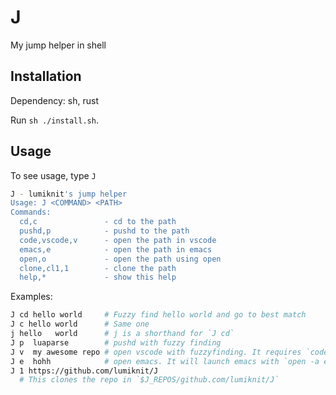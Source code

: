 # J

My jump helper in shell

## Installation

Dependency: sh, rust

Run `sh ./install.sh`.

## Usage

To see usage, type `J`

```sh
J - lumiknit's jump helper
Usage: J <COMMAND> <PATH>
Commands:
  cd,c               - cd to the path
  pushd,p            - pushd to the path
  code,vscode,v      - open the path in vscode
  emacs,e            - open the path in emacs
  open,o             - open the path using open
  clone,cl1,1        - clone the path
  help,*             - show this help
```

Examples:

```sh
J cd hello world     # Fuzzy find hello world and go to best match
J c hello world      # Same one
j hello   world      # j is a shorthand for `J cd`
J p  luaparse        # pushd with fuzzy finding
J v  my awesome repo # open vscode with fuzzyfinding. It requires `code` command in your terminal
J e  hohh            # open emacs. It will launch emacs with `open -a emacs`
J 1 https://github.com/lumiknit/J
  # This clones the repo in `$J_REPOS/github.com/lumiknit/J`
```
